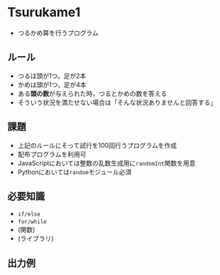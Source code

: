 # Tsurukame1
- つるかめ算を行うプログラム

## ルール
- つるは頭が1つ，足が2本
- かめは頭が1つ，足が4本
- ある**頭の数**が与えられた時，つるとかめの数を答える
- そういう状況を満たせない場合は「そんな状況ありませんと回答する」

## 課題
- 上記のルールにそって試行を100回行うプログラムを作成
- 配布プログラムを利用可
- JavaScriptにおいては整数の乱数生成用に`randomInt`関数を用意
- Pythonにおいては`random`モジュール必須

## 必要知識
- `if/else`
- `for/while`
- (関数)
- (ライブラリ)

## 出力例